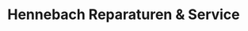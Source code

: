 ---
title: "Hennebach Reparaturen & Service"
url: /ketzin-havel/hennebach-reparaturen-und-service/
shop: Autowerkstatt
---